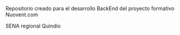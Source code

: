 Repositorio creado para el desarrollo BackEnd del proyecto formativo Nuovent.com

SENA regional Quindío

